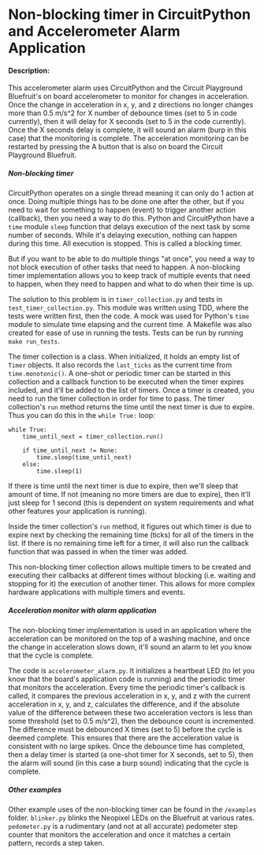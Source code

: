 # Non-blocking timer in CircuitPython and Accelerometer Alarm Application

#### Description:
This accelerometer alarm uses CircuitPython and the Circuit Playground Bluefruit's on board accelerometer to monitor for changes in acceleration. Once the change in acceleration in x, y, and z directions no longer changes more than 0.5 m/s^2 for X number of debounce times (set to 5 in code currently), then it will delay for X seconds (set to 5 in the code currently). Once the X seconds delay is complete, it will sound an alarm (burp in this case) that the monitoring is complete. The acceleration monitoring can be restarted by pressing the A button that is also on board the Circuit Playground Bluefruit.

##### Non-blocking timer
CircuitPython operates on a single thread meaning it can only do 1 action at once. Doing multiple things has to be done one after the other, but if you need to wait for something to happen (event) to trigger another action (callback), then you need a way to do this. Python and CircuitPython have a `time` module `sleep` function that delays execution of the next task by some number of seconds. While it's delaying execution, nothing can happen during this time. All execution is stopped. This is called a blocking timer.

But if you want to be able to do multiple things "at once", you need a way to not block execution of other tasks that need to happen. A non-blocking timer implementation allows you to keep track of multiple events that need to happen, when they need to happen and what to do when their time is up.

The solution to this problem is in `timer_collection.py` and tests in `test_timer_collection.py`. This module was written using TDD, where the tests were written first, then the code. A mock was used for Python's `time` module to simulate time elapsing and the current time. A Makefile was also created for ease of use in running the tests. Tests can be run by running `make run_tests`.

The timer collection is a class. When initialized, it holds an empty list of `Timer` objects. It also records the `last_ticks` as the current time from `time.monotonic()`. A one-shot or periodic timer can be started in this collection and a callback function to be executed when the timer expires included, and it'll be added to the list of timers. Once a timer is created, you need to run the timer collection in order for time to pass. The timer collection's `run` method returns the time until the next timer is due to expire. Thus you can do this in the `while True:` loop:

```
while True:
    time_until_next = timer_collection.run()

    if time_until_next != None:
        time.sleep(time_until_next)
    else:
        time.sleep(1)
```

If there is time until the next timer is due to expire, then we'll sleep that amount of time. If not (meaning no more timers are due to expire), then it'll just sleep for 1 second (this is dependent on system requirements and what other features your application is running).

Inside the timer collection's `run` method, it figures out which timer is due to expire next by checking the remaining time (ticks) for all of the timers in the list. If there is no remaining time left for a timer, it will also run the callback function that was passed in when the timer was added.

This non-blocking timer collection allows multiple timers to be created and executing their callbacks at different times without blocking (i.e. waiting and stopping for it) the execution of another timer. This allows for more complex hardware applications with multiple timers and events.

##### Acceleration monitor with alarm application
The non-blocking timer implementation is used in an application where the acceleration can be monitored on the top of a washing machine, and once the change in acceleration slows down, it'll sound an alarm to let you know that the cycle is complete.

The code is `accelerometer_alarm.py`. It initializes a heartbeat LED (to let you know that the board's application code is running) and the periodic timer that monitors the acceleration. Every time the periodic timer's callback is called, it compares the previous acceleration in x, y, and z with the current acceleration in x, y, and z, calculates the difference, and if the absolute value of the difference between these two acceleration vectors is less than some threshold (set to 0.5 m/s^2), then the debounce count is incremented. The difference must be debounced X times (set to 5) before the cycle is deemed complete. This ensures that there are the acceleration value is consistent with no large spikes. Once the debounce time has completed, then a delay timer is started (a one-shot timer for X seconds, set to 5), then the alarm will sound (in this case a burp sound) indicating that the cycle is complete.

##### Other examples
Other example uses of the non-blocking timer can be found in the `/examples` folder. `blinker.py` blinks the Neopixel LEDs on the Bluefruit at various rates. `pedometer.py` is a rudimentary (and not at all accurate) pedometer step counter that monitors the acceleration and once it matches a certain pattern, records a step taken.
